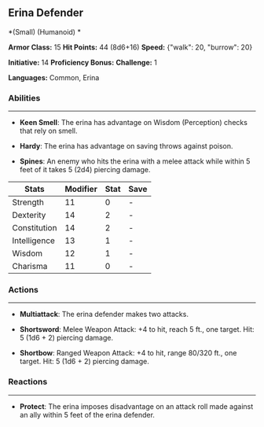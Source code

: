 ## Erina Defender
*(Small) (Humanoid) *

**Armor Class:** 15
**Hit Points:** 44 (8d6+16)
**Speed:** {"walk": 20, "burrow": 20}

**Initiative:** 14
**Proficiency Bonus:**
**Challenge:** 1

**Languages:** Common, Erina

### Abilities
 --- 
- **Keen Smell**: The erina has advantage on Wisdom (Perception) checks that rely on smell.

- **Hardy**: The erina has advantage on saving throws against poison.

- **Spines**: An enemy who hits the erina with a melee attack while within 5 feet of it takes 5 (2d4) piercing damage.



| Stats | Modifier | Stat | Save
| ---- | ---- | ---- | ---- |
| Strength | 11 | 0 | - |
| Dexterity | 14 | 2 | - |
| Constitution | 14 | 2 | - |
| Intelligence | 13 | 1 | - |
| Wisdom | 12 | 1 | - |
| Charisma | 11 | 0 | - |

### Actions
 --- 
- **Multiattack**: The erina defender makes two attacks.

- **Shortsword**: Melee Weapon Attack: +4 to hit, reach 5 ft., one target. Hit: 5 (1d6 + 2) piercing damage.

- **Shortbow**: Ranged Weapon Attack: +4 to hit, range 80/320 ft., one target. Hit: 5 (1d6 + 2) piercing damage.

### Reactions
 --- 
- **Protect**: The erina imposes disadvantage on an attack roll made against an ally within 5 feet of the erina defender.


